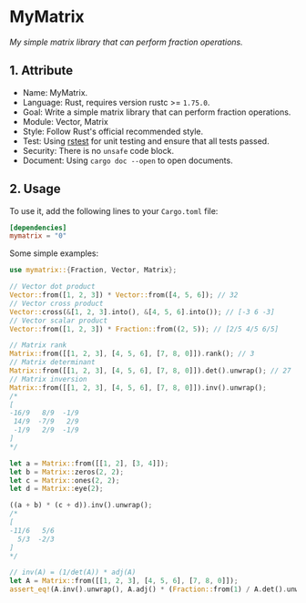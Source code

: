 # MyMatrix

_My simple matrix library that can perform fraction operations._

## 1. Attribute

- Name: MyMatrix.
- Language: Rust, requires version rustc >= `1.75.0`.
- Goal: Write a simple matrix library that can perform fraction operations.
- Module: Vector, Matrix
- Style: Follow Rust's official recommended style.
- Test: Using [rstest](https://crates.io/crates/rstest) for unit testing and ensure that all tests passed.
- Security: There is no `unsafe` code block.
- Document: Using `cargo doc --open` to open documents.

## 2. Usage

To use it, add the following lines to your `Cargo.toml` file:

```toml
[dependencies]
mymatrix = "0"
```

Some simple examples:

```rust
use mymatrix::{Fraction, Vector, Matrix};

// Vector dot product
Vector::from([1, 2, 3]) * Vector::from([4, 5, 6]); // 32
// Vector cross product
Vector::cross(&[1, 2, 3].into(), &[4, 5, 6].into()); // [-3 6 -3]
// Vector scalar product
Vector::from([1, 2, 3]) * Fraction::from((2, 5)); // [2/5 4/5 6/5]

// Matrix rank
Matrix::from([[1, 2, 3], [4, 5, 6], [7, 8, 0]]).rank(); // 3
// Matrix determinant
Matrix::from([[1, 2, 3], [4, 5, 6], [7, 8, 0]]).det().unwrap(); // 27
// Matrix inversion
Matrix::from([[1, 2, 3], [4, 5, 6], [7, 8, 0]]).inv().unwrap();
/*
[
-16/9   8/9  -1/9
 14/9  -7/9   2/9
 -1/9   2/9  -1/9
]
*/

let a = Matrix::from([[1, 2], [3, 4]]);
let b = Matrix::zeros(2, 2);
let c = Matrix::ones(2, 2);
let d = Matrix::eye(2);

((a + b) * (c + d)).inv().unwrap();
/*
[
-11/6   5/6
  5/3  -2/3
]
*/

// inv(A) = (1/det(A)) * adj(A)
let A = Matrix::from([[1, 2, 3], [4, 5, 6], [7, 8, 0]]);
assert_eq!(A.inv().unwrap(), A.adj() * (Fraction::from(1) / A.det().unwrap()));
```
